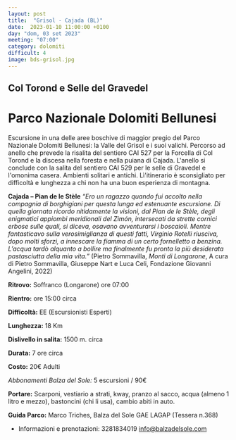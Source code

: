 ```yaml
---
layout: post
title:  "Grisol - Cajada (BL)"
date:  2023-01-10 11:00:00 +0100
day: "dom, 03 set 2023"
meeting: "07:00"
category: dolomiti 
difficult: 4
image: bds-grisol.jpg
---
```


## Col Torond e Selle del Gravedel
# Parco Nazionale Dolomiti Bellunesi

Escursione in una delle aree boschive di maggior pregio del Parco Nazionale Dolomiti Bellunesi: la Valle del Grisol e i suoi valichi. Percorso ad anello che prevede la risalita del sentiero CAI 527 per la Forcella di Col Torond e la discesa nella foresta e nella puiana di Cajada. L'anello si conclude con la salita del sentiero CAI 529 per le selle di Gravedel e l'omonima casera.
Ambienti solitari e antichi. Lì'itinerario è sconsigliato per difficoltà e lunghezza a chi non ha una buon esperienza di montagna.

**Cajada – Pian de le Stèle**
*“Ero un ragazzo quando fui accolto nella compagnia di borghigiani per questa lunga ed estenuante escursione. Di quella giornata ricordo nitidamente la visioni, dal Pian de le Stèle, degli enigmatici appiombi meridionali del Zimón, intersecati da strette cornici erbose sulle quali, si diceva, osavano avventurarsi i boscaioli. Mentre fantasticavo sulla verosimiglianza di questi fatti, Virginio Rotelli riusciva, dopo molti sforzi, a innescare la fiamma di un certo fornelletto a benzina. L’acqua tardò alquanto a bollire ma finalmente fu pronta la più desiderata pastasciutta della mia vita.”*
(Pietro Sommavilla, *Monti di Longarone*, A cura di Pietro Sommavilla, Giuseppe Nart e Luca Celi, Fondazione Giovanni Angelini, 2022)

**Ritrovo:** Soffranco (Longarone) ore 07:00

**Rientro:** ore 15:00 circa 

**Difficoltà:** EE (Escursionisti Esperti)

**Lunghezza:** 18 Km

**Dislivello in salita:**  1500 m. circa

**Durata:** 7 ore circa

**Costo:** 20€ Adulti

*Abbonamenti Balza del Sole:* 5 escursioni / 90€

**Portare:** Scarponi, vestiario a strati, kway, pranzo al sacco, acqua (almeno 1 litro e mezzo), bastoncini (chi li usa), cambio abiti in auto.

**Guida Parco:** Marco Triches, Balza del Sole GAE LAGAP (Tessera n.368)
* Informazioni e prenotazioni:    3281834019    info@balzadelsole.com 
